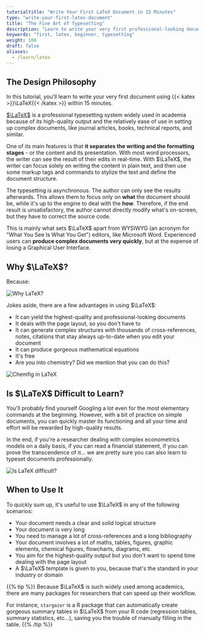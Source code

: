 ```yaml
---
tutorialtitle: "Write Your First LaTeX Document in 15 Minutes"
type: "write-your-first-latex-document"
title: "The Fine Art of Typesetting"
description: "Learn to write your very first professional-looking document with LaTeX."
keywords: "first, latex, beginner, typesetting"
weight: 100
draft: false
aliases:
  - /learn/latex
---
```


## The Design Philosophy

In this tutorial, you'll learn to write your very first document using {{< katex >}}\LaTeX{{< /katex >}} within 15 minutes.

[$\LaTeX$](https://www.latex-project.org) is a professional typesetting system widely used in academia because of its high-quality output and the relatively ease of use in setting up complex documents, like journal articles, books, technical reports, and similar.

One of its main features is that **it separates the writing and the formatting stages** - or the content and its presentation. With most word processors, the writer can see the result of their edits in real-time. With $\LaTeX$, the writer can focus solely on writing the content in plain text, and then use some markup tags and commands to stylize the text and define the document structure.

The typesetting is asynchronous. The author can only see the results afterwards. This allows them to focus only on **what** the document should be, while it's up to the engine to deal with the **how**. Therefore, if the end result is unsatisfactory, the author cannot directly modify what's on-screen, but they have to correct the source code.

This is mainly what sets $\LaTeX$ apart from WYSIWYG (an acronym for "What You See Is What You Get") editors, like Microsoft Word. Experienced users can **produce complex documents very quickly**, but at the expense of losing a Graphical User Interface.

## Why $\LaTeX$?

Because:

![Why LaTeX?](../img/why-latex.png)

Jokes aside, there are a few advantages in using $\LaTeX$:

- It can yield the highest-quality and professional-looking documents
- It deals with the page layout, so you don't have to
- It can generate complex structures with thousands of cross-references, notes, citations that stay always up-to-date when you edit your document
- It can produce gorgeous mathematical equations
- It's free
- Are you into chemistry? Did we mention that you can do this?

![Chemfig in LaTeX](../img/chemfig-latex.png)

## Is $\LaTeX$ Difficult to Learn?

You'll probably find yourself Googling a lot even for the most elementary commands at the beginning. However, with a bit of practice on simple documents, you can quickly master its functioning and all your time and effort will be rewarded by high-quality results.

In the end, if you're a researcher dealing with complex econometrics models on a daily basis, if you can read a financial statement, if you can prove the transcendence of $\pi$... we are pretty sure you can also learn to typeset documents professionally.

![Is LaTeX difficult?](../img/latex-comparison.jpg)

## When to Use It

To quickly sum up, it's useful to use $\LaTeX$ in any of the following scenarios:

- Your document needs a clear and solid logical structure
- Your document is very long
- You need to manage a lot of cross-references and a long bibliography
- Your document involves a lot of maths, tables, figures, graphic elements, chemical figures, flowcharts, diagrams, etc.
- You aim for the highest-quality output but you don't want to spend time dealing with the page layout
- A $\LaTeX$ template is given to you, because that's the standard in your industry or domain

{{% tip %}}
Because $\LaTeX$ is such widely used among academics, there are many packages for researchers that can speed up their workflow.

For instance, `stargazer` is a R package that can automatically create gorgeous summary tables in $\LaTeX$ from your R code (regression tables, summary statistics, etc...), saving you the trouble of manually filling in the table.
{{% /tip %}}
